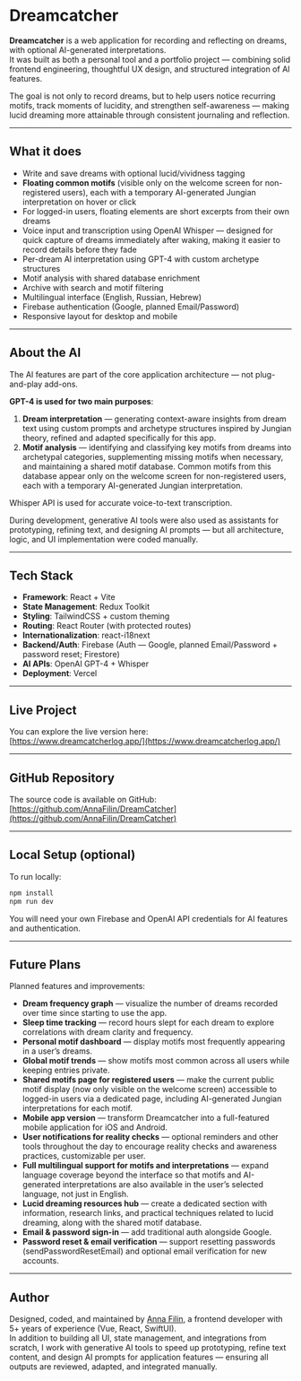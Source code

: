 # Dreamcatcher

**Dreamcatcher** is a web application for recording and reflecting on dreams, with optional AI-generated interpretations.  
It was built as both a personal tool and a portfolio project — combining solid frontend engineering, thoughtful UX design, and structured integration of AI features.

The goal is not only to record dreams, but to help users notice recurring motifs, track moments of lucidity, and strengthen self-awareness — making lucid dreaming more attainable through consistent journaling and reflection.

---

## What it does

- Write and save dreams with optional lucid/vividness tagging
- **Floating common motifs** (visible only on the welcome screen for non-registered users), each with a temporary AI-generated Jungian interpretation on hover or click
- For logged-in users, floating elements are short excerpts from their own dreams
- Voice input and transcription using OpenAI Whisper — designed for quick capture of dreams immediately after waking, making it easier to record details before they fade
- Per-dream AI interpretation using GPT-4 with custom archetype structures
- Motif analysis with shared database enrichment
- Archive with search and motif filtering
- Multilingual interface (English, Russian, Hebrew)
- Firebase authentication (Google, planned Email/Password)
- Responsive layout for desktop and mobile

---

## About the AI

The AI features are part of the core application architecture — not plug-and-play add-ons.

**GPT-4 is used for two main purposes**:

1. **Dream interpretation** — generating context-aware insights from dream text using custom prompts and archetype structures inspired by Jungian theory, refined and adapted specifically for this app.
2. **Motif analysis** — identifying and classifying key motifs from dreams into archetypal categories, supplementing missing motifs when necessary, and maintaining a shared motif database. Common motifs from this database appear only on the welcome screen for non-registered users, each with a temporary AI-generated Jungian interpretation.

Whisper API is used for accurate voice-to-text transcription.

During development, generative AI tools were also used as assistants for prototyping, refining text, and designing AI prompts — but all architecture, logic, and UI implementation were coded manually.

---

## Tech Stack

- **Framework**: React + Vite
- **State Management**: Redux Toolkit
- **Styling**: TailwindCSS + custom theming
- **Routing**: React Router (with protected routes)
- **Internationalization**: react-i18next
- **Backend/Auth**: Firebase (Auth — Google, planned Email/Password + password reset; Firestore)
- **AI APIs**: OpenAI GPT-4 + Whisper
- **Deployment**: Vercel

---

## Live Project

You can explore the live version here:  
[https://www.dreamcatcherlog.app/](https://www.dreamcatcherlog.app/)

---

## GitHub Repository

The source code is available on GitHub:  
[https://github.com/AnnaFilin/DreamCatcher](https://github.com/AnnaFilin/DreamCatcher)

---

## Local Setup (optional)

To run locally:

```bash
npm install
npm run dev
```

You will need your own Firebase and OpenAI API credentials for AI features and authentication.

---

## Future Plans

Planned features and improvements:

- **Dream frequency graph** — visualize the number of dreams recorded over time since starting to use the app.
- **Sleep time tracking** — record hours slept for each dream to explore correlations with dream clarity and frequency.
- **Personal motif dashboard** — display motifs most frequently appearing in a user’s dreams.
- **Global motif trends** — show motifs most common across all users while keeping entries private.
- **Shared motifs page for registered users** — make the current public motif display (now only visible on the welcome screen) accessible to logged-in users via a dedicated page, including AI-generated Jungian interpretations for each motif.
- **Mobile app version** — transform Dreamcatcher into a full-featured mobile application for iOS and Android.
- **User notifications for reality checks** — optional reminders and other tools throughout the day to encourage reality checks and awareness practices, customizable per user.
- **Full multilingual support for motifs and interpretations** — expand language coverage beyond the interface so that motifs and AI-generated interpretations are also available in the user’s selected language, not just in English.
- **Lucid dreaming resources hub** — create a dedicated section with information, research links, and practical techniques related to lucid dreaming, along with the shared motif database.
- **Email & password sign-in** — add traditional auth alongside Google.
- **Password reset & email verification** — support resetting passwords (sendPasswordResetEmail) and optional email verification for new accounts.

---

## Author

Designed, coded, and maintained by [Anna Filin](https://www.linkedin.com/in/anna-filin-39228662/), a frontend developer with 5+ years of experience (Vue, React, SwiftUI).  
In addition to building all UI, state management, and integrations from scratch, I work with generative AI tools to speed up prototyping, refine text content, and design AI prompts for application features — ensuring all outputs are reviewed, adapted, and integrated manually.

